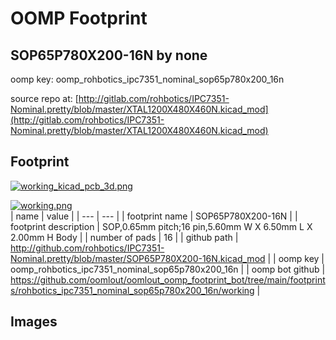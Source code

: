 # OOMP Footprint  
## SOP65P780X200-16N  by none  
  
oomp key: oomp_rohbotics_ipc7351_nominal_sop65p780x200_16n  
  
source repo at: [http://gitlab.com/rohbotics/IPC7351-Nominal.pretty/blob/master/XTAL1200X480X460N.kicad_mod](http://gitlab.com/rohbotics/IPC7351-Nominal.pretty/blob/master/XTAL1200X480X460N.kicad_mod)  
## Footprint  
  
[![working_kicad_pcb_3d.png](working_kicad_pcb_3d_600.png)](working_kicad_pcb_3d.png)  
  
[![working.png](working_600.png)](working.png)  
| name | value | 
| --- | --- | 
| footprint name | SOP65P780X200-16N | 
| footprint description | SOP,0.65mm pitch;16 pin,5.60mm W X 6.50mm L X 2.00mm H Body | 
| number of pads | 16 | 
| github path | http://github.com/rohbotics/IPC7351-Nominal.pretty/blob/master/SOP65P780X200-16N.kicad_mod | 
| oomp key | oomp_rohbotics_ipc7351_nominal_sop65p780x200_16n | 
| oomp bot github | https://github.com/oomlout/oomlout_oomp_footprint_bot/tree/main/footprints/rohbotics_ipc7351_nominal_sop65p780x200_16n/working | 
## Images  
